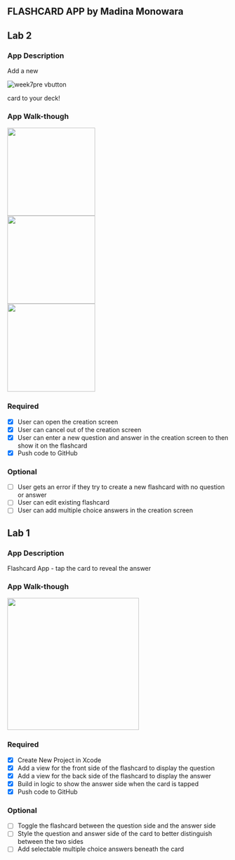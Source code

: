 ## FLASHCARD APP by Madina Monowara

## Lab 2

### App Description
Add a new

![week7pre<img width="353" alt="FlashcardAppCover" src="https://user-images.githubusercontent.com/81177928/198337772-0047d716-4b3f-4551-9dd1-dcf7224c0a00.png">
vbutton](https://user-images.githubusercontent.com/81177928/198336868-07f2e0af-f4c4-4564-bbb3-fc08e04b1632.gif)


 card to your deck!

### App Walk-though
<img src="https://user-images.githubusercontent.com/81177928/198337772-0047d716-4b3f-4551-9dd1-dcf7224c0a00.png" width=200><br>
<img src="https://user-images.githubusercontent.com/81177928/198336868-07f2e0af-f4c4-4564-bbb3-fc08e04b1632.gif" width=200><br>
<img src="https://user-images.githubusercontent.com/81177928/193929938-1282426c-6b81-44c9-aafe-c9af287b68ac.gif" width=200><br>

### Required
- [x] User can open the creation screen
- [x] User can cancel out of the creation screen
- [x] User can enter a new question and answer in the creation screen to then show it on the flashcard
- [x] Push code to GitHub
### Optional
- [ ] User gets an error if they try to create a new flashcard with no question or answer
- [ ] User can edit existing flashcard
- [ ] User can add multiple choice answers in the creation screen

## Lab 1

### App Description
Flashcard App - tap the card to reveal the answer

### App Walk-though

<img src="https://user-images.githubusercontent.com/81177928/191282105-0ffdddea-8911-4883-b9cd-00db330581c1.gif" width=300><br>

### Required
- [x] Create New Project in Xcode
- [x] Add a view for the front side of the flashcard to display the question
- [x] Add a view for the back side of the flashcard to display the answer
- [x] Build in logic to show the answer side when the card is tapped
- [x] Push code to GitHub
### Optional
- [ ] Toggle the flashcard between the question side and the answer side
- [ ] Style the question and answer side of the card to better distinguish between the two sides
- [ ] Add selectable multiple choice answers beneath the card
